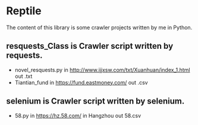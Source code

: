 # Reptile
The content of this library is some crawler projects written by me in Python.

## resquests_Class is Crawler script written by requests.
- novel_resquests.py in http://www.ijjxsw.com/txt/Xuanhuan/index_1.html out .txt
- Tiantian_fund  in https://fund.eastmoney.com/ out .csv
## selenium is Crawler script written by selenium.
- 58.py in https://hz.58.com/ in Hangzhou  out 58.csv


